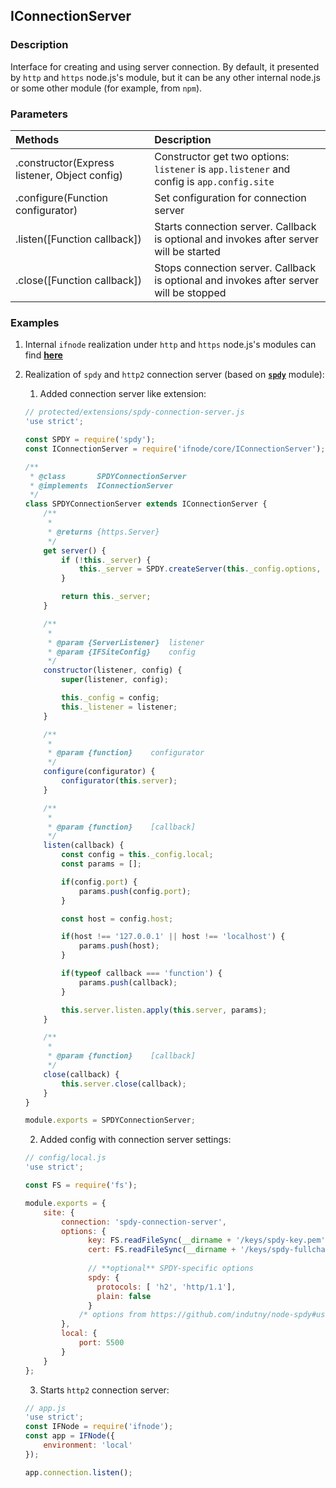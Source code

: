## IConnectionServer

### Description

Interface for creating and using server connection. By default, it presented by `http` and `https` node.js's module,
but it can be any other internal node.js or some other module (for example, from `npm`).

### Parameters

Methods | Description
:------ | :-----------
.constructor(Express listener, Object config) | Constructor get two options: `listener` is `app.listener` and config is `app.config.site`
.configure(Function configurator) | Set configuration for connection server
.listen([Function callback]) | Starts connection server. Callback is optional and invokes after server will be started
.close([Function callback]) | Stops connection server. Callback is optional and invokes after server will be stopped

### Examples

1. Internal `ifnode` realization under `http` and `https` node.js's modules can find **[here](https://github.com/ifnode/ifnode/blob/master/plugins/node-http_s-server.js)**
2. Realization of `spdy` and `http2` connection server (based on **[`spdy`](https://www.npmjs.com/package/spdy)** module):
    1. Added connection server like extension:
  
    ```javascript
    // protected/extensions/spdy-connection-server.js
    'use strict';
    
    const SPDY = require('spdy');
    const IConnectionServer = require('ifnode/core/IConnectionServer');
    
    /**
     * @class       SPDYConnectionServer
     * @implements  IConnectionServer
     */
    class SPDYConnectionServer extends IConnectionServer {
        /**
         *
         * @returns {https.Server}
         */
        get server() {
            if (!this._server) {
                this._server = SPDY.createServer(this._config.options, this._listener);
            }
    
            return this._server;
        }
    
        /**
         *
         * @param {ServerListener}  listener
         * @param {IFSiteConfig}    config
         */
        constructor(listener, config) {
            super(listener, config);
    
            this._config = config;
            this._listener = listener;
        }
    
        /**
         *
         * @param {function}    configurator
         */
        configure(configurator) {
            configurator(this.server);
        }
    
        /**
         *
         * @param {function}    [callback]
         */
        listen(callback) {
            const config = this._config.local;
            const params = [];
    
            if(config.port) {
                params.push(config.port);
            }
    
            const host = config.host;
    
            if(host !== '127.0.0.1' || host !== 'localhost') {
                params.push(host);
            }
    
            if(typeof callback === 'function') {
                params.push(callback);
            }
    
            this.server.listen.apply(this.server, params);
        }
    
        /**
         *
         * @param {function}    [callback]
         */
        close(callback) {
            this.server.close(callback);
        }
    }
    
    module.exports = SPDYConnectionServer;
    ```
    
    2. Added config with connection server settings:
    
    ```javascript
    // config/local.js
    'use strict';
    
    const FS = require('fs');
    
    module.exports = {
        site: {
            connection: 'spdy-connection-server',
            options: {
                  key: FS.readFileSync(__dirname + '/keys/spdy-key.pem'),
                  cert: FS.readFileSync(__dirname + '/keys/spdy-fullchain.pem'),
                
                  // **optional** SPDY-specific options
                  spdy: {
                    protocols: [ 'h2', 'http/1.1'],
                    plain: false
                  }
                /* options from https://github.com/indutny/node-spdy#usage */
            },
            local: {
                port: 5500
            }
        }
    };
    ````
    
    3. Starts `http2` connection server:
    
    ```javascript
    // app.js
    'use strict';
    const IFNode = require('ifnode');
    const app = IFNode({
        environment: 'local'
    });
    
    app.connection.listen();
    ```

